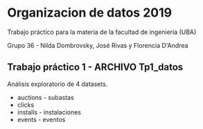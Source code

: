 # Organizacion de datos 2019
Trabajo práctico para la materia de la facultad de ingeniería (UBA)

Grupo 36 - Nilda Dombrovsky, José Rivas y Florencia D'Andrea

## Trabajo práctico 1 - ARCHIVO Tp1_datos

Análisis exploratorio de 4 datasets.

 * auctions - subastas 
 * clicks
 * installs - instalaciones
 * events - eventos
 

 
